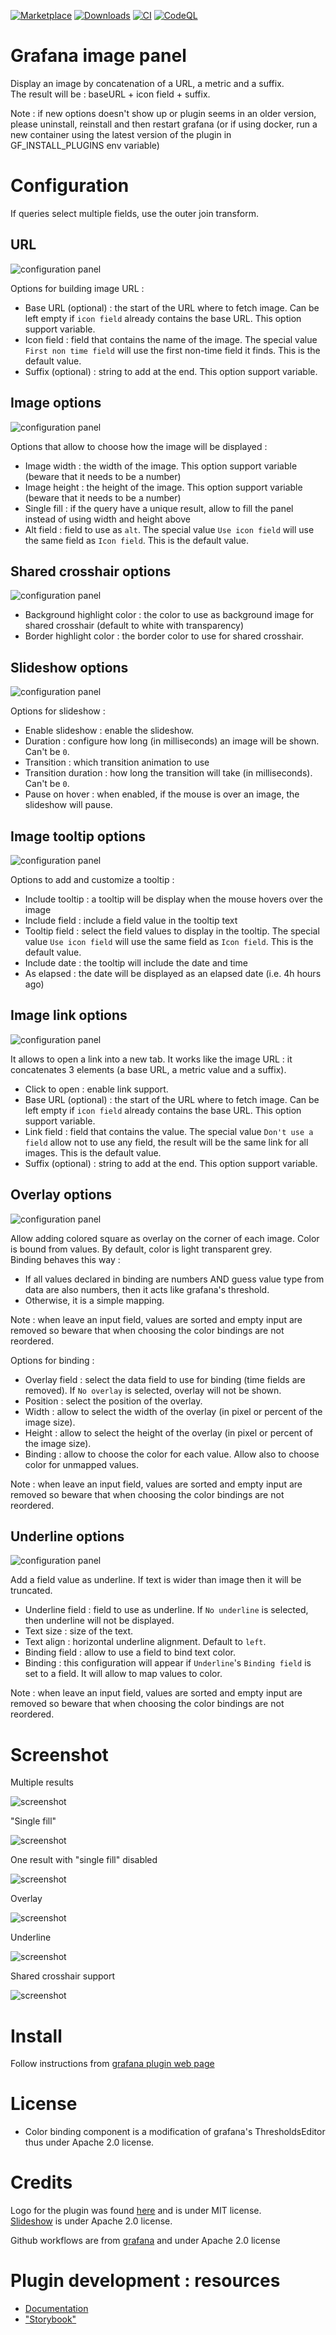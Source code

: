 [![Marketplace](https://img.shields.io/badge/dynamic/json?logo=grafana&color=205AD4&label=marketplace&prefix=v&query=%24.items%5B%3F%28%40.slug%20%3D%3D%20%22dalvany-image-panel%22%29%5D.version&url=https%3A%2F%2Fgrafana.com%2Fapi%2Fplugins)](https://grafana.com/grafana/plugins/dalvany-image-panel)
[![Downloads](https://img.shields.io/badge/dynamic/json?logo=grafana&color=205AD4&label=downloads&query=%24.items%5B%3F%28%40.slug%20%3D%3D%20%22dalvany-image-panel%22%29%5D.downloads&url=https%3A%2F%2Fgrafana.com%2Fapi%2Fplugins)](https://grafana.com/grafana/plugins/dalvany-image-panel)
[![CI](https://github.com/Dalvany/dalvany-image-panel/actions/workflows/ci.yml/badge.svg?branch=master)](https://github.com/Dalvany/dalvany-image-panel/actions/workflows/ci.yml)
[![CodeQL](https://github.com/Dalvany/dalvany-image-panel/actions/workflows/codeql-analysis.yml/badge.svg?branch=master)](https://github.com/Dalvany/dalvany-image-panel/actions/workflows/codeql-analysis.yml)

# Grafana image panel

Display an image by concatenation of a URL, a metric and a suffix.  
The result will be : baseURL + icon field + suffix.

Note : if new options doesn't show up or plugin seems in an older version, please uninstall, reinstall and then restart
grafana (or if using docker, run a new container using the latest version of the plugin in GF_INSTALL_PLUGINS env
variable)

# Configuration

If queries select multiple fields, use the outer join transform.

## URL

![configuration panel](https://github.com/Dalvany/dalvany-image-panel/raw/main/src/img/configuration_url.png)

Options for building image URL :

- Base URL (optional) : the start of the URL where to fetch image. Can be left empty if `icon field` already contains
  the base URL. This option support variable.
- Icon field : field that contains the name of the image. The special value
  `First non time field` will use the first non-time field it finds. This is the default value.
- Suffix (optional) : string to add at the end. This option support variable.

## Image options

![configuration panel](https://github.com/Dalvany/dalvany-image-panel/raw/main/src/img/configuration_image.png)

Options that allow to choose how the image will be displayed :

- Image width : the width of the image. This option support variable (beware that it needs to be a number)
- Image height : the height of the image. This option support variable (beware that it needs to be a number)
- Single fill : if the query have a unique result, allow to fill the panel instead of using width and height above
- Alt field : field to use as `alt`. The special value `Use icon field`
  will use the same field as `Icon field`. This is the default value.

## Shared crosshair options

![configuration panel](https://github.com/Dalvany/dalvany-image-panel/raw/main/src/img/configuration_shared_crosshair.png)

- Background highlight color : the color to use as background image for shared crosshair (default to white with transparency)
- Border highlight color : the border color to use for shared crosshair.

## Slideshow options

![configuration panel](https://github.com/Dalvany/dalvany-image-panel/raw/main/src/img/configuration_slideshow.png)

Options for slideshow :

- Enable slideshow : enable the slideshow.
- Duration : configure how long (in milliseconds) an image will be shown. Can't be `0`.
- Transition : which transition animation to use
- Transition duration : how long the transition will take (in milliseconds). Can't be `0`.
- Pause on hover : when enabled, if the mouse is over an image, the slideshow will pause.

## Image tooltip options

![configuration panel](https://github.com/Dalvany/dalvany-image-panel/raw/main/src/img/configuration_tooltip.png)

Options to add and customize a tooltip :

- Include tooltip : a tooltip will be display when the mouse hovers over the image
- Include field : include a field value in the tooltip text
- Tooltip field : select the field values to display in the tooltip. The special value `Use icon field` will use the
  same field as `Icon field`. This is the default value.
- Include date : the tooltip will include the date and time
- As elapsed : the date will be displayed as an elapsed date (i.e. 4h hours ago)

## Image link options

![configuration panel](https://github.com/Dalvany/dalvany-image-panel/raw/main/src/img/configuration_link.png)

It allows to open a link into a new tab. It works like the image URL : it concatenates 3 elements (a base URL, a metric
value and a suffix).

- Click to open : enable link support.
- Base URL (optional) : the start of the URL where to fetch image. Can be left empty if `icon field` already contains
  the base URL. This option support variable.
- Link field : field that contains the value. The special value `Don't use a field` allow not to use any field, the
  result will be the same link for all images. This is the default value.
- Suffix (optional) : string to add at the end. This option support variable.

## Overlay options

![configuration panel](https://github.com/Dalvany/dalvany-image-panel/raw/main/src/img/configuration_overlay.png)

Allow adding colored square as overlay on the corner of each image. Color is bound from values. By default, color is
light transparent grey.  
Binding behaves this way :

- If all values declared in binding are numbers AND guess value type from data are also numbers, then it acts like
  grafana's threshold.
- Otherwise, it is a simple mapping.

Note : when leave an input field, values are sorted and empty input are removed so beware that when choosing the color
bindings are not reordered.

Options for binding :

- Overlay field : select the data field to use for binding (time fields are removed). If `No overlay` is selected,
  overlay will not be shown.
- Position : select the position of the overlay.
- Width : allow to select the width of the overlay (in pixel or percent of the image size).
- Height : allow to select the height of the overlay (in pixel or percent of the image size).
- Binding : allow to choose the color for each value. Allow also to choose color for unmapped values.

Note : when leave an input field, values are sorted and empty input are removed so beware that when choosing the color
bindings are not reordered.

## Underline options

![configuration panel](https://github.com/Dalvany/dalvany-image-panel/raw/main/src/img/configuration_underline.png)

Add a field value as underline. If text is wider than image then it will be truncated.

- Underline field : field to use as underline. If `No underline` is selected, then underline will not be displayed.
- Text size : size of the text.
- Text align : horizontal underline alignment. Default to `left`.
- Binding field : allow to use a field to bind text color.
- Binding : this configuration will appear if `Underline`'s `Binding field` is set to a field. It will allow to
  map values to color.

Note : when leave an input field, values are sorted and empty input are removed so beware that when choosing the color
bindings are not reordered.

# Screenshot

Multiple results

![screenshot](https://github.com/Dalvany/dalvany-image-panel/raw/main/src/img/screenshot01.png)

"Single fill"

![screenshot](https://github.com/Dalvany/dalvany-image-panel/raw/main/src/img/screenshot02.png)

One result with "single fill" disabled

![screenshot](https://github.com/Dalvany/dalvany-image-panel/raw/main/src/img/screenshot03.png)

Overlay

![screenshot](https://github.com/Dalvany/dalvany-image-panel/raw/main/src/img/screenshot04.png)

Underline

![screenshot](https://github.com/Dalvany/dalvany-image-panel/raw/main/src/img/screenshot05.png)

Shared crosshair support

![screenshot](https://github.com/Dalvany/dalvany-image-panel/raw/main/src/img/screenshot06.png)

# Install

Follow instructions from
[grafana plugin web page](https://grafana.com/grafana/plugins/dalvany-image-panel/?tab=installation)

# License

- Color binding component is a modification of grafana's ThresholdsEditor thus under Apache 2.0 license.

# Credits

Logo for the plugin was found [here](https://www.iconfinder.com/icons/211677/image_icon) and is under MIT license.  
[Slideshow](https://github.com/femioladeji/react-slideshow) is under Apache 2.0 license.  

Github workflows are from [grafana](https://github.com/grafana/plugin-workflows) and under Apache 2.0 license

# Plugin development : resources

* [Documentation](https://grafana.com/docs/grafana/latest/developers/plugins/?pg=docs)
* ["Storybook"](https://developers.grafana.com/ui/latest/index.html)
